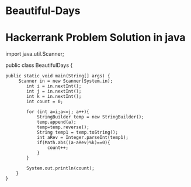 # Beautiful-Days
# Hackerrank Problem Solution in java

import java.util.Scanner;

public class BeautifulDays {

	public static void main(String[] args) {
		 Scanner in = new Scanner(System.in);
	        int i = in.nextInt();
	        int j = in.nextInt();
	        int k = in.nextInt();
	        int count = 0;
	        
	        for (int a=i;a<=j; a++){
	            StringBuilder temp = new StringBuilder();
	            temp.append(a);
	            temp=temp.reverse();
	            String temp1 = temp.toString();
	            int aRev = Integer.parseInt(temp1);
	            if(Math.abs((a-aRev)%k)==0){
	                count++;
	            }
	        }
	        
	        System.out.println(count);
	    }
	}
